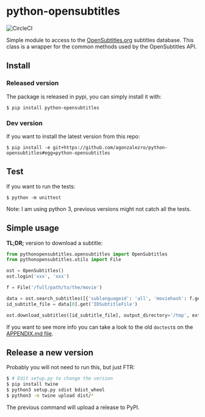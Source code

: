 # python-opensubtitles

![CircleCI](https://img.shields.io/circleci/build/github/agonzalezro/python-opensubtitles?style=flat-square)

Simple module to access to the [OpenSubtitles.org](http://opensubtitles.org)
subtitles database. This class is a wrapper for the common methods used by the OpenSubtitles API.

## Install

### Released version

The package is released in pypi, you can simply install it with:

    $ pip install python-opensubtitles

### Dev version

If you want to install the latest version from this repo:

    $ pip install -e git+https://github.com/agonzalezro/python-opensubtitles#egg=python-opensubtitles

## Test

If you want to run the tests:

    $ python -m unittest

Note: I am using python 3, previous versions might not catch all the tests.

## Simple usage

**TL;DR;** version to download a subtitle:

```python
from pythonopensubtitles.opensubtitles import OpenSubtitles
from pythonopensubtitles.utils import File

ost = OpenSubtitles() 
ost.login('xxx', 'xxx')

f = File('/full/path/to/the/movie')

data = ost.search_subtitles([{'sublanguageid': 'all', 'moviehash': f.get_hash(), 'moviebytesize': f.size}])
id_subtitle_file = data[0].get('IDSubtitleFile')

ost.download_subtitles([id_subtitle_file], output_directory='/tmp', extension='srt')
```

If you want to see more info you can take a look to the old `doctest`s on the
[APPENDIX.md file](https://github.com/agonzalezro/python-opensubtitles/blob/master/APPENDIX.md).

## Release a new version

Probably you will not need to run this, but just FTR:

```bash
$ # Edit setup.py to change the version
$ pip install twine
$ python3 setup.py sdist bdist_wheel
$ python3 -m twine upload dist/*
```

The previous command will upload a release to PyPI.
